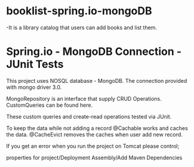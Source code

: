 # booklist-spring.io-mongoDB

-It is a library catalog that users can add books and list them.

# Spring.io - MongoDB Connection - JUnit Tests

This project uses NOSQL database - MongoDB. The connection provided with mongo driver 3.0.

MongoRepository is an interface that supply CRUD Operations. CustomQueries can be found here.

These custom queries and create-read operations tested via JUnit.

To keep the data while not adding a record @Cachable works and caches the data. 
@CacheEvict removes the caches when user add new record.


If you get an error when you run the project on Tomcat please control;

properties for project/Deployment Assembly/Add Maven Dependencies


